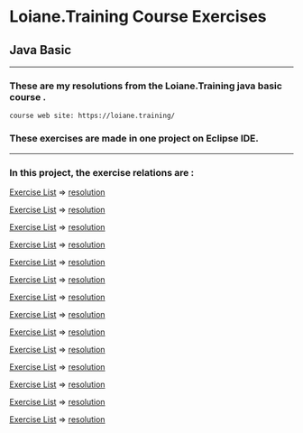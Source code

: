 # Loiane.Training Course Exercises

## Java Basic


---


### These are my resolutions from the Loiane.Training java basic course .
````
course web site: https://loiane.training/
````

### These exercises are made in one project on Eclipse IDE.


---


### In this project, the exercise relations are :


[Exercise List](https://github.com/hikarocarvalho/LoianeTrainingCourseExercises/blob/main/Exercises/01.pdf) =>
[resolution](https://github.com/hikarocarvalho/LoianeTrainingCourseExercises/tree/main/Loiane.Training%20Java%20Course/src/loiane/training/course/class11/a/class13)

[Exercise List](https://github.com/hikarocarvalho/LoianeTrainingCourseExercises/blob/main/Exercises/02.pdf) =>
[resolution]()

[Exercise List](https://github.com/hikarocarvalho/LoianeTrainingCourseExercises/blob/main/Exercises/03.pdf) =>
[resolution]()

[Exercise List](https://github.com/hikarocarvalho/LoianeTrainingCourseExercises/blob/main/Exercises/04.pdf) =>
[resolution]()

[Exercise List](https://github.com/hikarocarvalho/LoianeTrainingCourseExercises/blob/main/Exercises/05.jpg) =>
[resolution]()

[Exercise List](https://github.com/hikarocarvalho/LoianeTrainingCourseExercises/blob/main/Exercises/06.jpg) =>
[resolution]()

[Exercise List](https://github.com/hikarocarvalho/LoianeTrainingCourseExercises/blob/main/Exercises/07.jpg) =>
[resolution]()

[Exercise List](https://github.com/hikarocarvalho/LoianeTrainingCourseExercises/blob/main/Exercises/08.jpg) =>
[resolution]()

[Exercise List](https://github.com/hikarocarvalho/LoianeTrainingCourseExercises/blob/main/Exercises/09.jpg) =>
[resolution]()

[Exercise List](https://github.com/hikarocarvalho/LoianeTrainingCourseExercises/blob/main/Exercises/10.jpg) =>
[resolution]()

[Exercise List](https://github.com/hikarocarvalho/LoianeTrainingCourseExercises/blob/main/Exercises/11.jpg) =>
[resolution]()

[Exercise List](https://github.com/hikarocarvalho/LoianeTrainingCourseExercises/blob/main/Exercises/12.pdf) =>
[resolution]()

[Exercise List](https://github.com/hikarocarvalho/LoianeTrainingCourseExercises/blob/main/Exercises/13.jpg) =>
[resolution]()

[Exercise List](https://github.com/hikarocarvalho/LoianeTrainingCourseExercises/blob/main/Exercises/14.jpg) =>
[resolution]()
